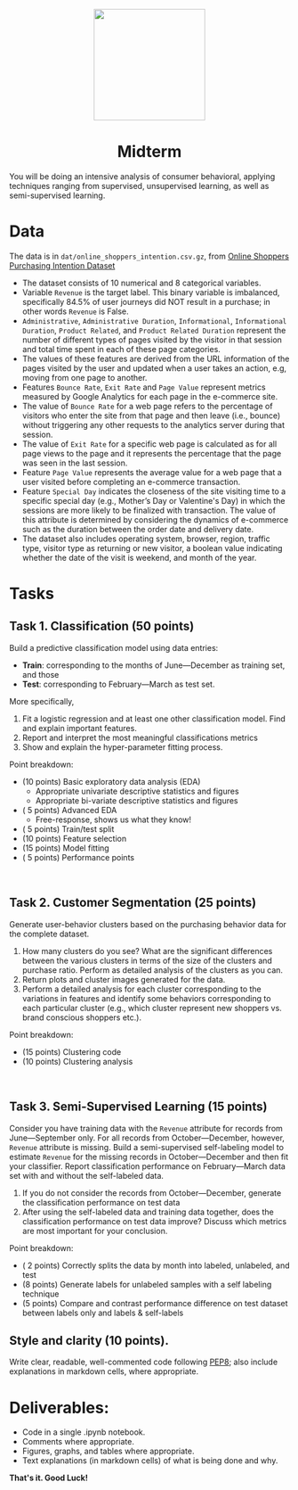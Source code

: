<p align = "center" draggable=”false” ><img src="https://user-images.githubusercontent.com/37101144/161836199-fdb0219d-0361-4988-bf26-48b0fad160a3.png" 
     width="200px"
     height="auto"/>
</p>
<center><h1>Midterm</h1></center>

You will be doing an intensive analysis of consumer behavioral, applying techniques ranging from supervised, unsupervised learning, as well as semi-supervised learning.


# Data

The data is in `dat/online_shoppers_intention.csv.gz`, from [Online Shoppers Purchasing Intention Dataset](https://archive.ics.uci.edu/ml/datasets/Online+Shoppers+Purchasing+Intention+Dataset)

- The dataset consists of 10 numerical and 8 categorical variables.
- Variable `Revenue` is the target label. This binary variable is imbalanced, specifically 84.5% of user journeys did NOT result in a purchase; in other words `Revenue` is False.
- `Administrative`, `Administrative Duration`, `Informational`, `Informational Duration`, `Product Related`, and `Product Related Duration` represent the number of different types of pages visited by the visitor in that session and total time spent in each of these page categories. 
- The values of these features are derived from the URL information of the pages visited by the user and updated when a user takes an action, e.g, moving from one page to another. 
- Features `Bounce Rate`, `Exit Rate` and `Page Value` represent  metrics measured by Google Analytics for each page in the e-commerce site. 
- The value of `Bounce Rate` for a web page refers to the percentage of visitors who enter the site from that page and then leave (i.e., bounce) without triggering any other requests to the analytics server during that session. 
- The value of `Exit Rate` for a specific web page is calculated as for all page views to the page and it represents the percentage that the page was seen in the last session. 
- Feature `Page Value` represents the average value for a web page that a user visited before completing an e-commerce transaction. 
- Feature `Special Day` indicates the closeness of the site visiting time to a specific special day (e.g., Mother’s Day or Valentine's Day) in which the sessions are more likely to be finalized with transaction. The value of this attribute is determined by considering the dynamics of e-commerce such as the duration between the order date and delivery date. 
- The dataset also includes operating system, browser, region, traffic type, visitor type as returning or new visitor, a boolean value indicating whether the date of the visit is weekend, and month of the year.
# Tasks
## Task 1. Classification (50 points)

Build a predictive classification model using data entries:
-  **Train**:  corresponding to the months of June—December as training set, and those
-  **Test**:  corresponding to February—March as test set. 

More specifically,

1. Fit a logistic regression and at least one other classification model. Find and explain important features. 
2. Report and interpret the most meaningful classifications metrics
3. Show and explain the hyper-parameter fitting process.

Point breakdown:

- (10 points) Basic exploratory data analysis (EDA) 
    - Appropriate univariate descriptive statistics and figures
    - Appropriate bi-variate descriptive statistics and figures
- ( 5 points) Advanced EDA
    - Free-response, shows us what they know! 
- ( 5 points) Train/test split
- (10 points) Feature selection
- (15 points) Model fitting
- ( 5 points) Performance points 

&nbsp;

##  Task 2. Customer Segmentation (25 points)

Generate user-behavior clusters based on the purchasing behavior data for the complete dataset. 

1. How many clusters do you see? What are the significant differences between the various clusters in terms of the size of the clusters and purchase ratio. Perform as detailed analysis of the clusters as you can.
2. Return plots and cluster images generated for the data.
3. Perform a detailed analysis for each cluster corresponding to the variations in features and identify some behaviors corresponding to each particular cluster (e.g., which cluster represent new shoppers vs. brand conscious shoppers etc.).

Point breakdown:

- (15 points) Clustering code
- (10 points) Clustering analysis

&nbsp;

## Task 3. Semi-Supervised Learning (15 points)
Consider you have training data with the `Revenue` attribute for records from June—September only. For all records from October—December, however, `Revenue` attribute is missing. Build a semi-supervised self-labeling model to estimate `Revenue` for the missing records in October—December and then fit your classifier. Report classification performance on February—March data set with and without the self-labeled data.

1. If you do not consider the records from October—December, generate the classification performance on test data
2. After using the self-labeled data and training data together, does the classification performance on test data improve? Discuss which metrics are most important for your conclusion.

Point breakdown:

- ( 2 points) Correctly splits the data by month into labeled, unlabeled, and test 
- (8 points) Generate labels for unlabeled samples with a self labeling technique
- (5 points) Compare and contrast performance difference on test dataset between labels only and labels & self-labels

## Style and clarity (10 points). 
Write clear, readable, well-commented code following [PEP8](https://peps.python.org/pep-0008/); also include explanations in markdown cells, where appropriate. 


# Deliverables:
- Code in a single .ipynb notebook.
- Comments where appropriate.
- Figures, graphs, and tables where appropriate.
- Text explanations (in markdown cells) of what is being done and why.

__That's it. Good Luck!__